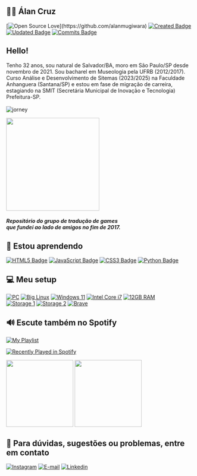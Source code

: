 <!DOCTYPE html>
<html lang="en">
<head>
    <meta charset="UTF-8">
    <meta name="viewport" content="width=device-width, initial-scale=1.0">
</head>
<body>
 
## 🧑‍💻 Álan Cruz
 
[![Open Source Love](https://badges.frapsoft.com/os/v1/open-source.svg?)](https://github.com/alanmugiwara)
[![Created Badge](https://badges.pufler.dev/created/alanmugiwara/alanmugiwara)](https://github.com/alanmugiwara)
[![Updated Badge](https://badges.pufler.dev/updated/alanmugiwara/alanmugiwara)](https://github.com/alanmugiwara)
[![Commits Badge](https://badges.pufler.dev/commits/monthly/alanmugiwara)](https://github.com/alanmugiwara)
 
## Hello!
Tenho 32 anos, sou natural de Salvador/BA, moro em São Paulo/SP desde novembro de 2021. Sou bacharel em Museologia pela UFRB (2012/2017). Curso Análise e Desenvolvimento de Sitemas (2023/2025) na Faculdade Anhanguera (Santana/SP) e estou em fase de migração de carreira, estagiando na SMIT (Secretária Municipal de Inovação e Tecnologia) Prefeitura-SP. <br><br>
![jorney](https://i.postimg.cc/FsRTKT4x/jorney.gif) <br>

<a href="https://github.com/jumpmanclubbrasil">
  <img width="250px" src="https://i.ibb.co/B3RK81T/jump-logo.png">
</a> <h5 >Repositório do grupo de tradução de games<br/>que fundei ao lado de amigos no fim de 2017.</h5>

## 📖 Estou aprendendo
[![HTML5 Badge](https://img.shields.io/badge/html5-%23E34F26.svg?style=for-the-badge&logo=html5&logoColor=white)]()
[![JavaScript Badge](https://img.shields.io/badge/javascript-%23323330.svg?style=for-the-badge&logo=javascript&logoColor=%23F7DF1E)]()
[![CSS3 Badge](https://img.shields.io/badge/css3-%231572B6.svg?style=for-the-badge&logo=css3&logoColor=white)]()
[![Python Badge](https://img.shields.io/badge/python-%23323330.svg?style=for-the-badge&logo=python&logoColor=ffdd54)]()
</br>

## 💻 Meu setup

[![PC](https://img.shields.io/badge/Lenovo%20-330S%2015IKB-%238A2BE2.svg?&style=flat-square&logo=Laptop&ogoColor=white)](https://support.lenovo.com/us/pt/solutions/pd500198)
[![Big Linux](https://img.shields.io/badge/Big%20Linux-KDE-%238A2BE2.svg?&style=flat-square&logo=ubuntu&logoColor=white)](https://www.biglinux.com.br)
[![Windows 11](https://img.shields.io/badge/Windows%2011-22H2-%238A2BE2.svg?&style=flat-square&logo=windows&logoColor=white)](https://ghostclouds.xyz/wp/w11-22h2-22621)
[![Intel Core i7](https://img.shields.io/badge/Intel-Core%20i7%208th%20%20Gen-%238A2BE2.svg?&style=flat-square&logo=l&logoColor=white)](https://www.intel.com.br/content/www/br/pt/products/sku/122589/intel-core-i78550u-processor-8m-cache-up-to-4-00-ghz/specifications.html)
[![12GB RAM](https://img.shields.io/badge/RAM%20DDR4-12GB-%238A2BE2.svg?&style=flat-square&logoColor=white)](https://github.com/alanmugiwara/alanmugiwara)<br/>
[![Storage 1](https://img.shields.io/badge/SSD%201TB-NVMe-%238A2BE2.svg?&style=flat-square&logoColor=white)](https://walramelec.com/)
[![Storage 2](https://img.shields.io/badge/SSD%201TB-SATA-%238A2BE2.svg?&style=flat-square&logoColor=white)](https://www.xray-disk.com/)
[![Brave](https://img.shields.io/badge/Browser-Brave-%238A2BE2.svg?&style=flat-square&logo=Brave&logoColor=white)](https://brave.com/pt-br/)

## 🔊 Escute também no Spotify

[![My Playlist](https://img.shields.io/badge/Minha%20Playlist%20Garage%20Rock-%231DB954.svg?&style=flat-square&logo=spotify&logoColor=white)](https://open.spotify.com/playlist/4kL0kA3lIKKjaq06u0SOGm)

[![Recently Played in Spotify](https://spotify-recently-played-readme.vercel.app/api?user=31azx3lfr7765tkvcyw4l6ow36ri)](https://open.spotify.com/user/31azx3lfr7765tkvcyw4l6ow36ri)


<img loading="lazy" height="180em" src="https://github-readme-stats.vercel.app/api/top-langs/?username=alanmugiwara&layout=compact&langs_count=7&theme=dracula"/>
<img loading="lazy" height="180em" src="https://github-readme-stats.vercel.app/api?username=alanmugiwara&show_icons=true&theme=dracula&include_all_commits=true&count_private=true"/>


## 🔎 Para dúvidas, sugestões ou problemas, entre em contato

<a href="https://instagram.com/alanmugiwaras" target="_blank"><img loading="lazy" src="https://img.shields.io/badge/-Instagram-%23E4405F?style=for-the-badge&logo=instagram&logoColor=white" alt="Instagram"></a>
<a href="mailto:alanufrb@gmail.com"><img loading="lazy" src="https://img.shields.io/badge/Gmail-D14836?style=for-the-badge&logo=gmail&logoColor=white" alt="E-mail"></a>
<a href="https://linkedin.com/in/alansilvadacruz" target="_blank"><img loading="lazy" src="https://img.shields.io/badge/-LinkedIn-%230077B5?style=for-the-badge&logo=linkedin&logoColor=white" alt="Linkedin"></a>

 
</body>
</html>

